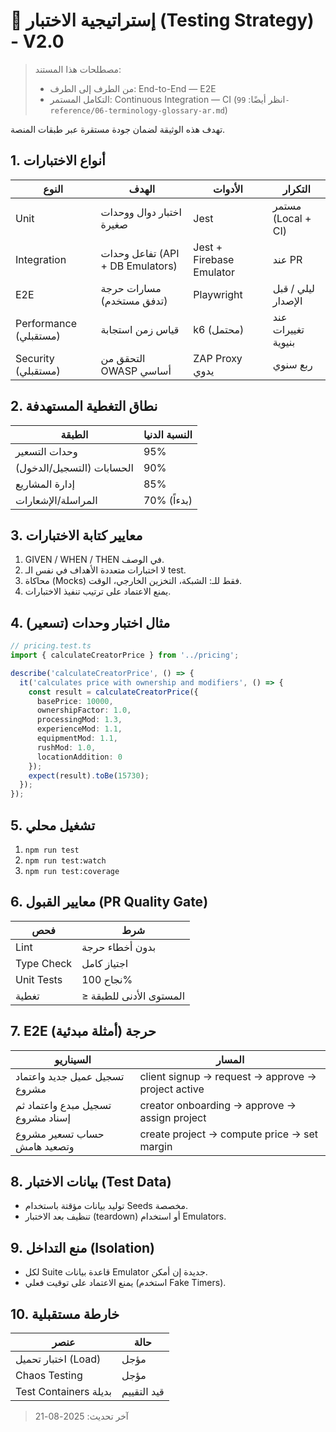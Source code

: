 # 🧪 إستراتيجية الاختبار (Testing Strategy) - V2.0

> مصطلحات هذا المستند:
> - من الطرف إلى الطرف: End-to-End — E2E
> - التكامل المستمر: Continuous Integration — CI
> (انظر أيضًا: `99-reference/06-terminology-glossary-ar.md`)

تهدف هذه الوثيقة لضمان جودة مستقرة عبر طبقات المنصة.

## 1. أنواع الاختبارات
| النوع | الهدف | الأدوات | التكرار |
|-------|-------|---------|---------|
| Unit | اختبار دوال ووحدات صغيرة | Jest | مستمر (Local + CI) |
| Integration | تفاعل وحدات (API + DB Emulators) | Jest + Firebase Emulator | عند PR |
| E2E | مسارات حرجة (تدفق مستخدم) | Playwright | ليلي / قبل الإصدار |
| Performance (مستقبلي) | قياس زمن استجابة | k6 (محتمل) | عند تغييرات بنيوية |
| Security (مستقبلي) | التحقق من OWASP أساسي | ZAP Proxy يدوي | ربع سنوي |

## 2. نطاق التغطية المستهدفة
| الطبقة | النسبة الدنيا |
|--------|--------------|
| وحدات التسعير | 95% |
| الحسابات (التسجيل/الدخول) | 90% |
| إدارة المشاريع | 85% |
| المراسلة/الإشعارات | 70% (بدءاً) |

## 3. معايير كتابة الاختبارات
1. GIVEN / WHEN / THEN في الوصف.
2. لا اختبارات متعددة الأهداف في نفس الـ test.
3. محاكاة (Mocks) فقط للـ: الشبكة، التخزين الخارجي، الوقت.
4. يمنع الاعتماد على ترتيب تنفيذ الاختبارات.

## 4. مثال اختبار وحدات (تسعير)
```ts
// pricing.test.ts
import { calculateCreatorPrice } from '../pricing';

describe('calculateCreatorPrice', () => {
  it('calculates price with ownership and modifiers', () => {
    const result = calculateCreatorPrice({
      basePrice: 10000,
      ownershipFactor: 1.0,
      processingMod: 1.3,
      experienceMod: 1.1,
      equipmentMod: 1.1,
      rushMod: 1.0,
      locationAddition: 0
    });
    expect(result).toBe(15730);
  });
});
```

## 5. تشغيل محلي
1. `npm run test`
2. `npm run test:watch`
3. `npm run test:coverage`

## 6. معايير القبول (PR Quality Gate)
| فحص | شرط |
|-----|------|
| Lint | بدون أخطاء حرجة |
| Type Check | اجتياز كامل |
| Unit Tests | نجاح 100% |
| تغطية | ≥ المستوى الأدنى للطبقة |

## 7. E2E حرجة (أمثلة مبدئية)
| السيناريو | المسار |
|----------|-------|
| تسجيل عميل جديد واعتماد مشروع | client signup → request → approve → project active |
| تسجيل مبدع واعتماد ثم إسناد مشروع | creator onboarding → approve → assign project |
| حساب تسعير مشروع وتصعيد هامش | create project → compute price → set margin |

## 8. بيانات الاختبار (Test Data)
- توليد بيانات مؤقتة باستخدام Seeds مخصصة.
- تنظيف بعد الاختبار (teardown) أو استخدام Emulators.

## 9. منع التداخل (Isolation)
- لكل Suite قاعدة بيانات Emulator جديدة إن أمكن.
- يمنع الاعتماد على توقيت فعلي (استخدم Fake Timers).

## 10. خارطة مستقبلية
| عنصر | حالة |
|------|------|
| اختبار تحميل (Load) | مؤجل |
| Chaos Testing | مؤجل |
| Test Containers بديلة | قيد التقييم |

> آخر تحديث: 2025-08-21
